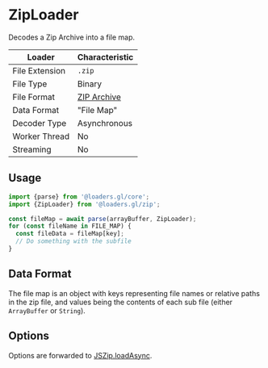 # ZipLoader

Decodes a Zip Archive into a file map.

| Loader         | Characteristic                                                   |
| -------------- | ---------------------------------------------------------------- |
| File Extension | `.zip`                                                           |
| File Type      | Binary                                                           |
| File Format    | [ZIP Archive](<https://en.wikipedia.org/wiki/Zip_(file_format)>) |
| Data Format    | "File Map"                                                       |
| Decoder Type   | Asynchronous                                                     |
| Worker Thread  | No                                                               |
| Streaming      | No                                                               |

## Usage

```js
import {parse} from '@loaders.gl/core';
import {ZipLoader} from '@loaders.gl/zip';

const fileMap = await parse(arrayBuffer, ZipLoader);
for (const fileName in FILE_MAP) {
  const fileData = fileMap[key];
  // Do something with the subfile
}
```

## Data Format

The file map is an object with keys representing file names or relative paths in the zip file, and values being the contents of each sub file (either `ArrayBuffer` or `String`).

## Options

Options are forwarded to [JSZip.loadAsync](https://stuk.github.io/jszip/documentation/api_jszip/load_async.html).
